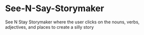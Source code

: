 # See-N-Say-Storymaker
See N Stay Storymaker where the user clicks on the nouns, verbs, adjectives, and places to create a silly story
